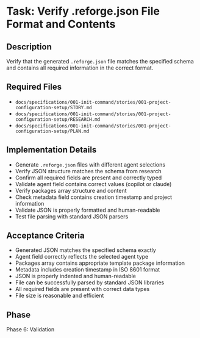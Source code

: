 # Task: Verify .reforge.json File Format and Contents

## Description
Verify that the generated `.reforge.json` file matches the specified schema and contains all required information in the correct format.

## Required Files
- `docs/specifications/001-init-command/stories/001-project-configuration-setup/STORY.md`
- `docs/specifications/001-init-command/stories/001-project-configuration-setup/RESEARCH.md`
- `docs/specifications/001-init-command/stories/001-project-configuration-setup/PLAN.md`

## Implementation Details
- Generate `.reforge.json` files with different agent selections
- Verify JSON structure matches the schema from research
- Confirm all required fields are present and correctly typed
- Validate agent field contains correct values (copilot or claude)
- Verify packages array structure and content
- Check metadata field contains creation timestamp and project information
- Validate JSON is properly formatted and human-readable
- Test file parsing with standard JSON parsers

## Acceptance Criteria
- Generated JSON matches the specified schema exactly
- Agent field correctly reflects the selected agent type
- Packages array contains appropriate template package information
- Metadata includes creation timestamp in ISO 8601 format
- JSON is properly indented and human-readable
- File can be successfully parsed by standard JSON libraries
- All required fields are present with correct data types
- File size is reasonable and efficient

## Phase
Phase 6: Validation